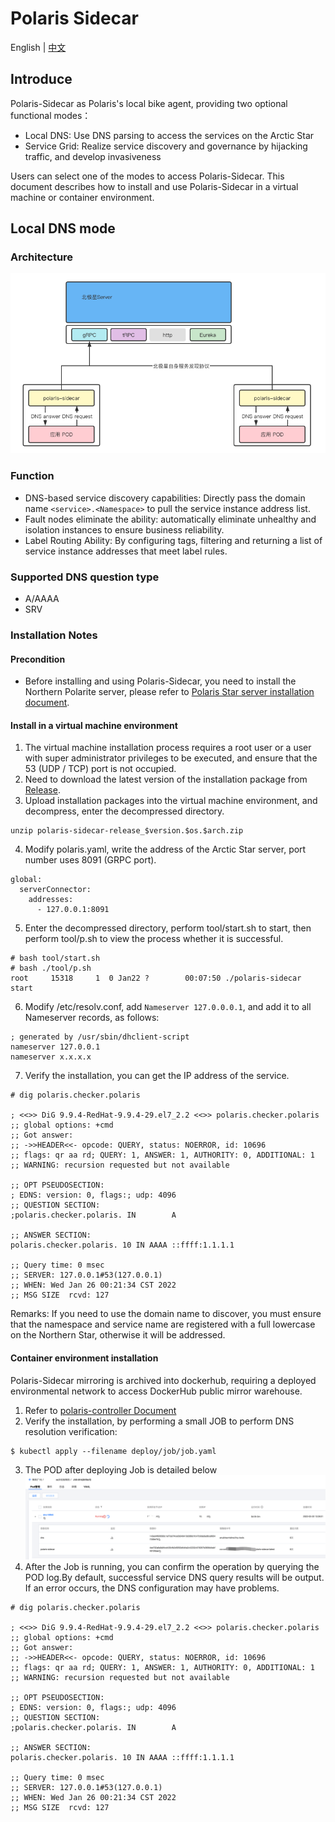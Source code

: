 # Polaris Sidecar

English | [中文](./README-zh.md)

## Introduce

Polaris-Sidecar as Polaris's local bike agent, providing two optional functional modes：

- Local DNS: Use DNS parsing to access the services on the Arctic Star
- Service Grid: Realize service discovery and governance by hijacking traffic, and develop invasiveness

Users can select one of the modes to access Polaris-Sidecar. This document describes how to install and use Polaris-Sidecar in a virtual machine or container environment.

## Local DNS mode

### Architecture

![Architecture](./docs/image/polaris_architecture.png)

### Function

- DNS-based service discovery capabilities: Directly pass the domain name ```<service>.<Namespace>``` to pull the service instance address list.
- Fault nodes eliminate the ability: automatically eliminate unhealthy and isolation instances to ensure business reliability. 
- Label Routing Ability: By configuring tags, filtering and returning a list of service instance addresses that meet label rules.

### Supported DNS question type

- A/AAAA
- SRV

### Installation Notes

#### Precondition

- Before installing and using Polaris-Sidecar, you need to install the Northern Polarite server, please refer to [Polaris Star server installation document](https://polarismesh.cn/docs/%E4%BD%BF%E7%94%A8%E6%8C%87%E5%8D%97/%E6%9C%8D%E5%8A%A1%E7%AB%AF%E5%AE%89%E8%A3%85/).

#### Install in a virtual machine environment

1. The virtual machine installation process requires a root user or a user with super administrator privileges to be executed, and ensure that the 53 (UDP / TCP) port is not occupied.
2. Need to download the latest version of the installation package from [Release](https://github.com/polarismesh/polaris-sidecar/releases).
3. Upload installation packages into the virtual machine environment, and decompress, enter the decompressed directory.

```
unzip polaris-sidecar-release_$version.$os.$arch.zip
```

4. Modify polaris.yaml, write the address of the Arctic Star server, port number uses 8091 (GRPC port).

```
global:
  serverConnector:
    addresses:
      - 127.0.0.1:8091
```

5. Enter the decompressed directory, perform tool/start.sh to start, then perform tool/p.sh to view the process whether it is successful.

```
# bash tool/start.sh
# bash ./tool/p.sh
root     15318     1  0 Jan22 ?        00:07:50 ./polaris-sidecar start
```

6. Modify /etc/resolv.conf, add ```Nameserver 127.0.0.0.1```, and add it to all Nameserver records, as follows:

```
; generated by /usr/sbin/dhclient-script
nameserver 127.0.0.1
nameserver x.x.x.x
```

7. Verify the installation, you can get the IP address of the service.

```
# dig polaris.checker.polaris

; <<>> DiG 9.9.4-RedHat-9.9.4-29.el7_2.2 <<>> polaris.checker.polaris
;; global options: +cmd
;; Got answer:
;; ->>HEADER<<- opcode: QUERY, status: NOERROR, id: 10696
;; flags: qr aa rd; QUERY: 1, ANSWER: 1, AUTHORITY: 0, ADDITIONAL: 1
;; WARNING: recursion requested but not available

;; OPT PSEUDOSECTION:
; EDNS: version: 0, flags:; udp: 4096
;; QUESTION SECTION:
;polaris.checker.polaris. IN        A

;; ANSWER SECTION:
polaris.checker.polaris. 10 IN AAAA ::ffff:1.1.1.1

;; Query time: 0 msec
;; SERVER: 127.0.0.1#53(127.0.0.1)
;; WHEN: Wed Jan 26 00:21:34 CST 2022
;; MSG SIZE  rcvd: 127
```

Remarks: If you need to use the domain name to discover, you must ensure that the namespace and service name are registered with a full lowercase on the Northern Star, otherwise it will be addressed.

#### Container environment installation

Polaris-Sidecar mirroring is archived into dockerhub, requiring a deployed environmental network to access DockerHub public mirror warehouse.

1. Refer to [polaris-controller Document](https://github.com/polarismesh/polaris-controller/blob/main/README.md) 
2. Verify the installation, by performing a small JOB to perform DNS resolution verification:

```shell
$ kubectl apply --filename deploy/job/job.yaml
```
3. The POD after deploying Job is detailed below
   ![deploy_job](./docs/image/deploy_job.png)
4. After the Job is running, you can confirm the operation by querying the POD log.By default, successful service DNS query results will be output. If an error occurs, the DNS configuration may have problems.

```
# dig polaris.checker.polaris

; <<>> DiG 9.9.4-RedHat-9.9.4-29.el7_2.2 <<>> polaris.checker.polaris
;; global options: +cmd
;; Got answer:
;; ->>HEADER<<- opcode: QUERY, status: NOERROR, id: 10696
;; flags: qr aa rd; QUERY: 1, ANSWER: 1, AUTHORITY: 0, ADDITIONAL: 1
;; WARNING: recursion requested but not available

;; OPT PSEUDOSECTION:
; EDNS: version: 0, flags:; udp: 4096
;; QUESTION SECTION:
;polaris.checker.polaris. IN        A

;; ANSWER SECTION:
polaris.checker.polaris. 10 IN AAAA ::ffff:1.1.1.1

;; Query time: 0 msec
;; SERVER: 127.0.0.1#53(127.0.0.1)
;; WHEN: Wed Jan 26 00:21:34 CST 2022
;; MSG SIZE  rcvd: 127
```
